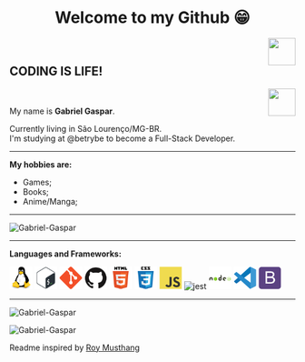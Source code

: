 <h1 align="center"> Welcome to my Github 😁 </h1>
<a href="https://github.com/GabrielGaspar447" target="_blank">
  <img align="right" src="https://cdn.iconscout.com/icon/free/png-256/github-108-438008.png" width="48px" height="48px">
</a><br />
<h2 align="left" > 
  <b>CODING IS LIFE!</b>
</h2>
<!-- <a href="https://www.linkedin.com/in/" target="_blank"> -->
  <img align="right" src="https://i.ibb.co/Kx2GSrT/linkedin.png" width="48px" height="48px"></a><br/>
<p align="left" >
My name is <b>Gabriel Gaspar</b>.
</p>
<p align="left" >
Currently living in São Lourenço/MG-BR.<br />
I'm studying at @betrybe to become a Full-Stack Developer.</b>
</p>
<hr/>


<b>My hobbies are: </b>
  - Games;
  - Books;
  - Anime/Manga;
  <hr>



  <img src="https://github-readme-stats.vercel.app/api?username=GabrielGaspar447g&show_icons=true&theme=nightowl" alt="Gabriel-Gaspar">

<hr>

**Languages and Frameworks:**  

<p align="left">
<img src="https://raw.githubusercontent.com/devicons/devicon/master/icons/linux/linux-original.svg" alt="linux" width="40" height="40" />
<img src="https://raw.githubusercontent.com/devicons/devicon/master/icons/bash/bash-original.svg" alt="linux" width="40" height="40" />
<img src="https://raw.githubusercontent.com/devicons/devicon/master/icons/git/git-original.svg" alt="git" width="40" height="40"/> 
<img src="https://raw.githubusercontent.com/devicons/devicon/master/icons/github/github-original.svg" alt="git" width="40" height="40"/>
<img src="https://raw.githubusercontent.com/devicons/devicon/master/icons/html5/html5-original-wordmark.svg" alt="html5" width="40" height="40"/> 
<img src="https://raw.githubusercontent.com/devicons/devicon/master/icons/css3/css3-original-wordmark.svg" alt="css3" width="40" height="40"/> 
<img src="https://raw.githubusercontent.com/devicons/devicon/master/icons/javascript/javascript-original.svg" alt="javascript" width="40" height="40"/> 
<img src="https://www.learnstorybook.com/intro-to-storybook/logo-jest.png" alt="jest" width="40" height="40" />
<!-- <img src="https://raw.githubusercontent.com/devicons/devicon/master/icons/react/react-original-wordmark.svg" alt="react" width="40" height="40"/>  -->
<!-- <img src="https://raw.githubusercontent.com/devicons/devicon/master/icons/redux/redux-original.svg" alt="redux" width="40" height="40"/>  -->
<!-- <img src="https://raw.githubusercontent.com/devicons/devicon/master/icons/mysql/mysql-original-wordmark.svg" alt="mysql" width="40" height="40"/>  -->
<!-- <img src="https://raw.githubusercontent.com/devicons/devicon/master/icons/mongodb/mongodb-original-wordmark.svg" alt="mongodb" width="40" height="40"/>  -->
<img src="https://raw.githubusercontent.com/devicons/devicon/master/icons/nodejs/nodejs-original-wordmark.svg" alt="nodejs" width="40" height="40"/> 
<!-- <img src="https://raw.githubusercontent.com/devicons/devicon/master/icons/express/express-original-wordmark.svg" alt="express" width="40" height="40"/>  -->
<img src="https://raw.githubusercontent.com/devicons/devicon/master/icons/vscode/vscode-original.svg" alt="linux" width="40" height="40" />
<!-- <img src="https://raw.githubusercontent.com/devicons/devicon/master/icons/heroku/heroku-plain.svg" alt="heroku" width="40" height="40" /> -->
<!-- <img src="https://raw.githubusercontent.com/devicons/devicon/master/icons/python/python-plain.svg" alt="Python" width="40" height="40" /> -->
<!-- <img src="https://raw.githubusercontent.com/devicons/devicon/master/icons/jquery/jquery-plain.svg" alt="Jquery" width="40" height="40" /> -->
<!-- <img src="https://raw.githubusercontent.com/devicons/devicon/master/icons/django/django-plain.svg" alt="Django" width="40" height="40" /> -->
<img src="https://raw.githubusercontent.com/devicons/devicon/master/icons/bootstrap/bootstrap-plain.svg" alt="Bootstrap" width="40" height="40" />
<!-- <img src="https://raw.githubusercontent.com/devicons/devicon/master/icons/docker/docker-plain.svg" alt="Docker" width="40" height="40" /> -->
<!-- <img src="https://raw.githubusercontent.com/devicons/devicon/master/icons/postgresql/postgresql-plain.svg" alt="postgresql" width="40" height="40" /> -->
<!-- <img src="https://raw.githubusercontent.com/devicons/devicon/master/icons/typescript/typescript-plain.svg" alt="typescript" width="40" height="40" /> -->
</p>
<hr>

<p align="left"> <img src="https://komarev.com/ghpvc/?username=GabrielGaspar447" alt="Gabriel-Gaspar" /> </p>

 <img src="https://github-readme-stats.vercel.app/api/top-langs/?username=GabrielGaspar447&layout=compact&theme=nightowl" alt="Gabriel-Gaspar">



 Readme inspired by [Roy Musthang](https://github.com/RoyMusthang)

